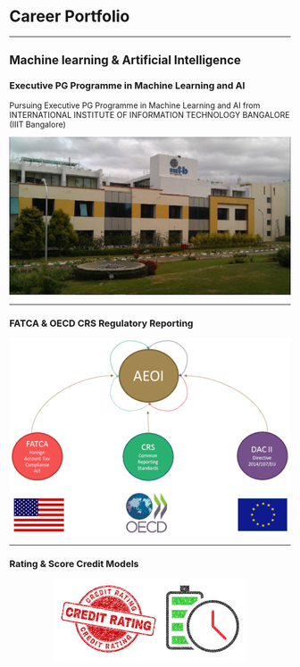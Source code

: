 # Career Portfolio
---
## Machine learning & Artificial Intelligence

### Executive PG Programme in Machine Learning and AI

Pursuing Executive PG Programme in Machine Learning and AI from INTERNATIONAL INSTITUTE OF INFORMATION TECHNOLOGY BANGALORE (IIIT Bangalore)

<center><img src="assets/img/IIIT-B.jpeg"/></center>

---
### FATCA & OECD CRS Regulatory Reporting

<center><img src="assets/img/common_reporting_standard.gif"/></center>

---
### Rating & Score Credit Models

<center><img src=assets/img/Rating.jpeg/></center>
